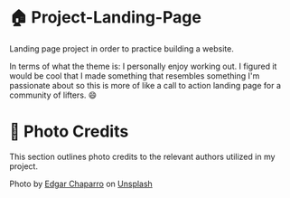 # 🏠 Project-Landing-Page
Landing page project in order to practice building a website. 

In terms of what the theme is: I personally enjoy working out. I figured it would be cool that I made something that resembles something I'm passionate about so this is more of like a call to action landing page for a community of lifters.	😄

# 📸 Photo Credits
This section outlines photo credits to the relevant authors utilized in my project.

Photo by <a href="https://unsplash.com/@echaparro?utm_content=creditCopyText&utm_medium=referral&utm_source=unsplash">Edgar Chaparro</a> on <a href="https://unsplash.com/photos/grayscale-photo-of-man-working-out-sHfo3WOgGTU?utm_content=creditCopyText&utm_medium=referral&utm_source=unsplash">Unsplash</a>